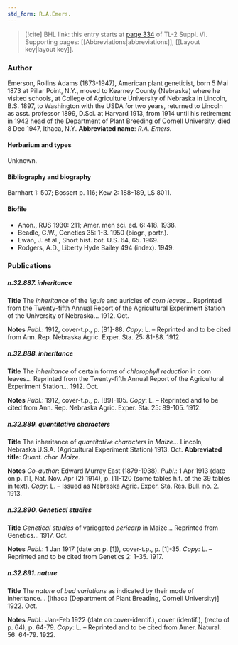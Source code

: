 ```yaml
---
std_form: R.A.Emers.
---
```


> [!cite] BHL link: this entry starts at [page 334](https://www.biodiversitylibrary.org/page/33260322) of TL-2 Suppl. VI.
> Supporting pages: [[Abbreviations|abbreviations]], [[Layout key|layout key]].

### Author

Emerson, Rollins Adams (1873-1947), American plant geneticist, born 5 Mai 1873 at Pillar Point, N.Y., moved to Kearney County (Nebraska) where he visited schools, at College of Agriculture University of Nebraska in Lincoln, B.S. 1897, to Washington with the USDA for two years, returned to Lincoln as asst. professor 1899, D.Sci. at Harvard 1913, from 1914 until his retirement in 1942 head of the Department of Plant Breeding of Cornell University, died 8 Dec 1947, Ithaca, N.Y. 
**Abbreviated name**: *R.A. Emers.*

#### Herbarium and types

Unknown.

#### Bibliography and biography

Barnhart 1: 507; Bossert p. 116; Kew 2: 188-189, LS 8011.

#### Biofile

- Anon., RUS 1930: 211; Amer. men sci. ed. 6: 418. 1938.
- Beadle, G.W., Genetics 35: 1-3. 1950 (biogr., portr.).
- Ewan, J. et al., Short hist. bot. U.S. 64, 65. 1969.
- Rodgers, A.D., Liberty Hyde Bailey 494 (index). 1949.

### Publications

##### n.32.887. inheritance

**Title**
The *inheritance* of the *ligule* and auricles of *corn leaves*... Reprinted from the Twenty-fifth Annual Report of the Agricultural Experiment Station of the University of Nebraska... 1912. Oct.

**Notes**
*Publ*.: 1912, cover-t.p., p. \[81\]-88. *Copy*: L. – Reprinted and to be cited from Ann. Rep. Nebraska Agric. Exper. Sta. 25: 81-88. 1912.

##### n.32.888. inheritance

**Title**
The *inheritance* of certain forms of *chlorophyll reduction* in corn leaves... Reprinted from the Twenty-fifth Annual Report of the Agricultural Experiment Station... 1912. Oct.

**Notes**
*Publ*.: 1912, cover-t.p., p. \[89\]-105. *Copy*: L. – Reprinted and to be cited from Ann. Rep. Nebraska Agric. Exper. Sta. 25: 89-105. 1912.

##### n.32.889. quantitative characters

**Title**
The inheritance of *quantitative characters* in *Maize*... Lincoln, Nebraska U.S.A. (Agricultural Experiment Station) 1913. Oct.
**Abbreviated title**: *Quant. char. Maize*.

**Notes**
*Co-author*: Edward Murray East (1879-1938).
*Publ*.: 1 Apr 1913 (date on p. \[1\], Nat. Nov. Apr (2) 1914), p. \[1\]-120 (some tables h.t. of the 39 tables in text). *Copy*: L. – Issued as Nebraska Agric. Exper. Sta. Res. Bull. no. 2. 1913.

##### n.32.890. Genetical studies

**Title**
*Genetical studies* of variegated *pericarp* in Maize... Reprinted from Genetics... 1917. Oct.

**Notes**
*Publ*.: 1 Jan 1917 (date on p. \[1\]), cover-t.p., p. \[1\]-35. *Copy*: L. – Reprinted and to be cited from Genetics 2: 1-35. 1917.

##### n.32.891. nature

**Title**
The *nature* of *bud variations* as indicated by their mode of inheritance... \[Ithaca (Department of Plant Breading, Cornell University)\] 1922. Oct.

**Notes**
*Publ*.: Jan-Feb 1922 (date on cover-identif.), cover (identif.), (recto of p. 64), p. 64-79. *Copy*: L. – Reprinted and to be cited from Amer. Natural. 56: 64-79. 1922.

